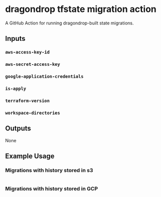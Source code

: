 # dragondrop tfstate migration action
A GitHub Action for running dragondrop-built state migrations.

## Inputs

### `aws-access-key-id`

### `aws-secret-access-key`

### `google-application-credentials`

### `is-apply`

### `terraform-version`

### `workspace-directories`


## Outputs
None

## Example Usage
### Migrations with history stored in s3
```yaml

```

### Migrations with history stored in GCP
```yaml

```

